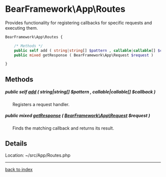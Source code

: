 # BearFramework\App\Routes

Provides functionality for registering callbacks for specific requests and executing them.

```php
BearFramework\App\Routes {

	/* Methods */
	public self add ( string|string[] $pattern , callable|callable[] $callback )
	public mixed getResponse ( BearFramework\App\Request $request )

}
```

## Methods

##### public self [add](bearframework.app.routes.add.method.md) ( string|string[] $pattern , callable|callable[] $callback )

&nbsp;&nbsp;&nbsp;&nbsp;&nbsp;&nbsp;Registers a request handler.

##### public mixed [getResponse](bearframework.app.routes.getresponse.method.md) ( [BearFramework\App\Request](bearframework.app.request.class.md) $request )

&nbsp;&nbsp;&nbsp;&nbsp;&nbsp;&nbsp;Finds the matching callback and returns its result.

## Details

Location: ~/src/App/Routes.php

---

[back to index](index.md)

